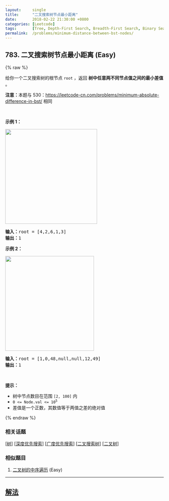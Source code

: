 ```yaml
---
layout:     single
title:      "二叉搜索树节点最小距离"
date:       2018-02-22 21:30:00 +0800
categories: [Leetcode]
tags:       [Tree, Depth-First Search, Breadth-First Search, Binary Search Tree, Binary Tree]
permalink:  /problems/minimum-distance-between-bst-nodes/
---
```


## 783. 二叉搜索树节点最小距离 (Easy)

{% raw %}

<p>给你一个二叉搜索树的根节点 <code>root</code> ，返回 <strong>树中任意两不同节点值之间的最小差值</strong> 。</p>

<p><strong>注意：</strong>本题与 530：<a href="https://leetcode-cn.com/problems/minimum-absolute-difference-in-bst/">https://leetcode-cn.com/problems/minimum-absolute-difference-in-bst/</a> 相同</p>

<p> </p>

<div class="original__bRMd">
<div>
<p><strong>示例 1：</strong></p>
<img alt="" src="https://assets.leetcode.com/uploads/2021/02/05/bst1.jpg" style="width: 292px; height: 301px;" />
<pre>
<strong>输入：</strong>root = [4,2,6,1,3]
<strong>输出：</strong>1
</pre>

<p><strong>示例 2：</strong></p>
<img alt="" src="https://assets.leetcode.com/uploads/2021/02/05/bst2.jpg" style="width: 282px; height: 301px;" />
<pre>
<strong>输入：</strong>root = [1,0,48,null,null,12,49]
<strong>输出：</strong>1
</pre>

<p> </p>

<p><strong>提示：</strong></p>

<ul>
	<li>树中节点数目在范围 <code>[2, 100]</code> 内</li>
	<li><code>0 <= Node.val <= 10<sup>5</sup></code></li>
	<li>差值是一个正数，其数值等于两值之差的绝对值</li>
</ul>
</div>
</div>

{% endraw %}

### 相关话题
  [[树](https://github.com/awesee/leetcode/tree/main/tag/tree/README.md)]
  [[深度优先搜索](https://github.com/awesee/leetcode/tree/main/tag/depth-first-search/README.md)]
  [[广度优先搜索](https://github.com/awesee/leetcode/tree/main/tag/breadth-first-search/README.md)]
  [[二叉搜索树](https://github.com/awesee/leetcode/tree/main/tag/binary-search-tree/README.md)]
  [[二叉树](https://github.com/awesee/leetcode/tree/main/tag/binary-tree/README.md)]

### 相似题目
  1. [二叉树的中序遍历](/problems/binary-tree-inorder-traversal) (Easy)

---

## [解法](https://github.com/awesee/leetcode/tree/main/problems/minimum-distance-between-bst-nodes)
